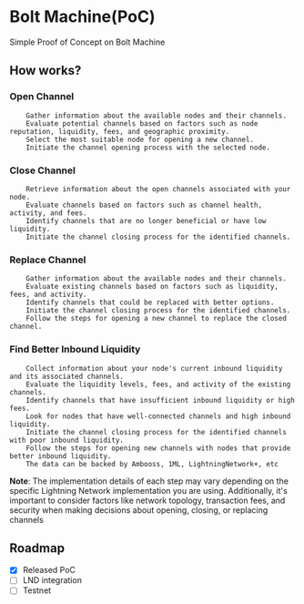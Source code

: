 # Bolt Machine(PoC)

Simple Proof of Concept on Bolt Machine

## How works?

 ### Open Channel
 
    	Gather information about the available nodes and their channels.
    	Evaluate potential channels based on factors such as node reputation, liquidity, fees, and geographic proximity.
    	Select the most suitable node for opening a new channel.
    	Initiate the channel opening process with the selected node.
     
 ### Close Channel
 
    	Retrieve information about the open channels associated with your node.
    	Evaluate channels based on factors such as channel health, activity, and fees.
    	Identify channels that are no longer beneficial or have low liquidity.
    	Initiate the channel closing process for the identified channels.
 
 ### Replace Channel
 
    	Gather information about the available nodes and their channels.
    	Evaluate existing channels based on factors such as liquidity, fees, and activity.
    	Identify channels that could be replaced with better options.
    	Initiate the channel closing process for the identified channels.
    	Follow the steps for opening a new channel to replace the closed channel.
 
 ### Find Better Inbound Liquidity
 
    	Collect information about your node's current inbound liquidity and its associated channels.
    	Evaluate the liquidity levels, fees, and activity of the existing channels.
    	Identify channels that have insufficient inbound liquidity or high fees.
    	Look for nodes that have well-connected channels and high inbound liquidity.
    	Initiate the channel closing process for the identified channels with poor inbound liquidity.
    	Follow the steps for opening new channels with nodes that provide better inbound liquidity.
    	The data can be backed by Ambooss, 1ML, LightningNetwork+, etc

**Note**: The implementation details of each step may vary depending on the specific Lightning Network implementation you are using. Additionally, it's important to consider factors like network topology, transaction fees, and security when making decisions about opening, closing, or replacing channels

## Roadmap

- [x] Released PoC
- [ ] LND integration
- [ ] Testnet
